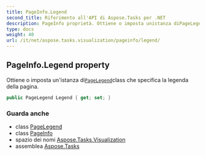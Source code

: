 ```yaml
---
title: PageInfo.Legend
second_title: Riferimento all'API di Aspose.Tasks per .NET
description: PageInfo proprietà. Ottiene o imposta unistanza diPageLegendclass che specifica la legenda della pagina.
type: docs
weight: 40
url: /it/net/aspose.tasks.visualization/pageinfo/legend/
---
```

## PageInfo.Legend property

Ottiene o imposta un'istanza di[`PageLegend`](../../pagelegend/)class che specifica la legenda della pagina.

```csharp
public PageLegend Legend { get; set; }
```

### Guarda anche

* class [PageLegend](../../pagelegend/)
* class [PageInfo](../)
* spazio dei nomi [Aspose.Tasks.Visualization](../../pageinfo/)
* assemblea [Aspose.Tasks](../../../)


